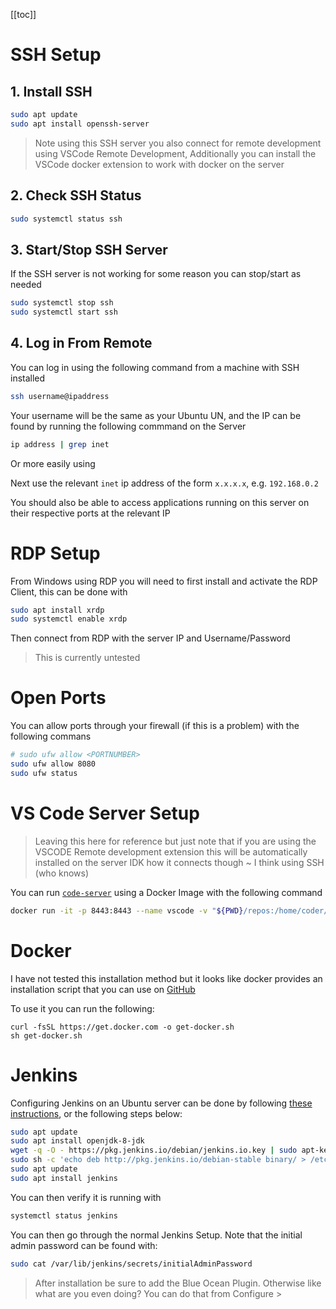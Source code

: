 [[toc]]

# SSH Setup

## 1. Install SSH

```bash
sudo apt update
sudo apt install openssh-server
```

> Note using this SSH server you also connect for remote development using VSCode Remote Development,
> Additionally you can install the VSCode docker extension to work with docker on the server

## 2. Check SSH Status

```bash
sudo systemctl status ssh
```

## 3. Start/Stop SSH Server

If the SSH server is not working for some reason you can stop/start as needed

```bash
sudo systemctl stop ssh
sudo systemctl start ssh
```

## 4. Log in From Remote

You can log in using the following command from a machine with SSH installed

```bash
ssh username@ipaddress
```

Your username will be the same as your Ubuntu UN, and the IP can be found by running the following commmand on the Server

```bash
ip address | grep inet
```

Or more easily using

Next use the relevant `inet` ip address of the form `x.x.x.x`, e.g. `192.168.0.2`

You should also be able to access applications running on this server on their respective ports at the relevant IP

# RDP Setup

From Windows using RDP you will need to first install and activate the RDP Client, this can be done with

```bash
sudo apt install xrdp
sudo systemctl enable xrdp
```

Then connect from RDP with the server IP and Username/Password

> This is currently untested

# Open Ports

You can allow ports through your firewall (if this is a problem) with the following commans

```bash
# sudo ufw allow <PORTNUMBER>
sudo ufw allow 8080
sudo ufw status
```

# VS Code Server Setup

> Leaving this here for reference but just note that if you are using the VSCODE
> Remote development extension this will be automatically installed on the server
> IDK how it connects though ~ I think using SSH (who knows)

You can run [`code-server`]() using a Docker Image with the following command

```bash
docker run -it -p 8443:8443 --name vscode -v "${PWD}/repos:/home/coder/project" -d codercom/code-server --allow-http --no-auth
```

# Docker

I have not tested this installation method but it looks like docker provides an
installation script that you can use on [GitHub](https://github.com/docker/docker-install)

To use it you can run the following:

```
curl -fsSL https://get.docker.com -o get-docker.sh
sh get-docker.sh
```

# Jenkins

Configuring Jenkins on an Ubuntu server can be done by following [these instructions](https://linuxize.com/post/how-to-install-jenkins-on-ubuntu-18-04/), or the following steps below:

```bash
sudo apt update
sudo apt install openjdk-8-jdk
wget -q -O - https://pkg.jenkins.io/debian/jenkins.io.key | sudo apt-key add -
sudo sh -c 'echo deb http://pkg.jenkins.io/debian-stable binary/ > /etc/apt/sources.list.d/jenkins.list'
sudo apt update
sudo apt install jenkins
```

You can then verify it is running with

```bash
systemctl status jenkins
```

You can then go through the normal Jenkins Setup. Note that the initial admin password can be found with:

```bash
sudo cat /var/lib/jenkins/secrets/initialAdminPassword
```

> After installation be sure to add the Blue Ocean Plugin. Otherwise like what are you even doing? You can do that from Configure >
